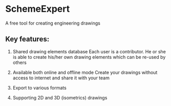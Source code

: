 # SchemeExpert
A free tool for creating engineering drawings

Key features:
-------------

1. Shared drawing elements database
Each user is a contributor. He or she is able to create his/her own drawing elements which can be re-used by others

2. Available both online and offline mode
Create your drawings without access to internet and share it with your team

3. Export to various formats
4. Supporting 2D and 3D (isometrics) drawings
